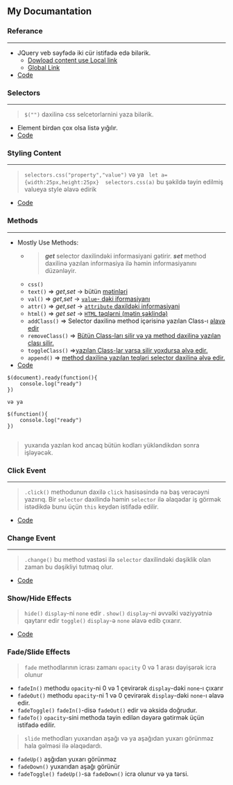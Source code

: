 
## My Documantation
### Referance
***
- JQuery veb səyfədə iki cür istifadə edə bilərik.
    - [Dowload content use Local link](https://github.com/DrMadWill/JavaScript/blob/d80c8fa544c8a683a63aca03985ea396ce11af87/12_JQery/31_12_1_JQuery_Referance.html#L16)
    - [Global Link](https://github.com/DrMadWill/JavaScript/blob/d80c8fa544c8a683a63aca03985ea396ce11af87/12_JQery/31_12_1_JQuery_Referance.html#L19) 
- [Code](https://github.com/DrMadWill/JavaScript/blob/main/12_JQery/31_12_1_JQuery_Referance.html#L16)
### Selectors
***
> `$("")` daxilinə css selcetorlarnini yaza bilərik.
- Element birdən çox olsa listə yığılır.
- [Code](https://github.com/DrMadWill/JavaScript/blob/main/12_JQery/32_12_2_Selectors.html#L26)
### Styling Content
*** 
> `selectors.css("property","value")` və ya ` let a={width:25px,height:25px}  selectors.css(a)`  bu şəkildə təyin edilmiş valueya style əlavə edirik
- [Code](https://github.com/DrMadWill/JavaScript/blob/main/12_JQery/33_12_3_Styling_Content.html#L25)

### Methods
***
- Mostly Use Methods:
    - >  **_get_** selector daxilindəki informasiyani gətirir. **_set_** method daxilinə yazılan informasiya ilə həmin informasiyanını düzənləyir.
    - `css()`
    - `text()` => _get_,_set_ ->  bütün [mətinləri](https://github.com/DrMadWill/JavaScript/blob/main/12_JQery/34_12_4_Method.js#L2)
    - `val()` => _get_,_set_ -> [`value`- dəki iformasiyanı](https://github.com/DrMadWill/JavaScript/blob/main/12_JQery/34_12_4_Method.js#L9) 
    - `attr()` => _get_,_set_ -> [`attribute` daxildəki informasiyani](https://github.com/DrMadWill/JavaScript/blob/main/12_JQery/34_12_4_Method.js#L32)  
    - `html()` => _get_ _set_ -> [`HTML` təqlərni (mətin şəklində)](https://github.com/DrMadWill/JavaScript/blob/main/12_JQery/34_12_4_Method.js#L37) 
    - `addClass()` => Selector daxilinə method içərisinə yazılan Class-ı [əlavə edir](https://github.com/DrMadWill/JavaScript/blob/main/12_JQery/34_12_4_Method.js#L19)
    - `removeClass()` => [Bütün Class-ları silir və ya method daxilinə yazılan clası silir.](https://github.com/DrMadWill/JavaScript/blob/main/12_JQery/34_12_4_Method.js#L22)
    - `toggleClass()` =>[yazılan Class-lar varsa silir yoxdursa əlvə edir.](https://github.com/DrMadWill/JavaScript/blob/main/12_JQery/34_12_4_Method.js#L25)
    - `append()` => [method daxilinə yazılan teqləri selector daxilinə əlvə edir.](https://github.com/DrMadWill/JavaScript/blob/main/12_JQery/34_12_4_Method.js#L28)
- [Code](https://github.com/DrMadWill/JavaScript/blob/main/12_JQery/34_12_4_Method.js)


```
$(document).ready(function(){
    console.log("ready")
})

və ya

$(function(){
    console.log("ready")
})


```

> yuxarıda yazılan kod ancaq bütün kodları yükləndikdən sonra işləyəcək.

### Click Event
***
> `.click()` methodunun daxilə `click` hasisəsində nə baş verəcəyni yazıırıq.
> Bir `selector` daxilində həmin `selector` ilə əlaqədar iş görmək istədikdə bunu üçün `this` keydən istifadə edilir.
- [Code](https://github.com/DrMadWill/JavaScript/blob/main/12_JQery/35_12_5_ClickEvent.js#L2)

### Change Event 
***
> `.change()` bu method vastəsi ilə `selector` daxilindəki dəşiklik olan zaman bu dəşikliyi tutmaq olur.
- [Code](https://github.com/DrMadWill/JavaScript/blob/main/12_JQery/36_12_6_Change_Event.js)

### Show/Hide Effects 
> `hide()` `display`-ni `none` edir .
> `show()` `display`-ni əvvəlki vəziyyətniə qaytarır edir 
> `toggle()` `display`-ə `none` əlavə edib çıxarır.
- [Code](https://github.com/DrMadWill/JavaScript/blob/main/Documantation/12_JQuery/documantation.md#showhide-effects)

### Fade/Slide Effects
> `fade` methodlarının icrası zamanı `opacity` 0 və 1 arası dəyişərək icra olunur
- `fadeIn()` methodu `opacity`-ni 0 və 1 çevirərək `display`-dəki `none`-ı çıxarır
- `fadeOut()` methodu `opacity`-ni 1 və 0 çevirərək `display`-dəki `none`-ı əlavə edir.
- `fadeToggle()` `fadeIn()`-disə `fadeOut()` edir və əksidə doğrudur.
- `fadeTo()` `opacity`-sini methoda təyin edilən dəyərə gətirmək üçün istifadə edilir.
> `slide` methodları yuxarıdan aşağı və ya aşağıdan yuxarı görünməz hala gəlməsi ilə əlaqədardı.
- `fadeUp()` aşğıdan yuxarı görünməz
- `fadeDown()` yuxarıdan aşağı görünür 
- `fadeToggle()` `fadeUp()`-sa `fadeDown()` icra olunur və ya tərsi.